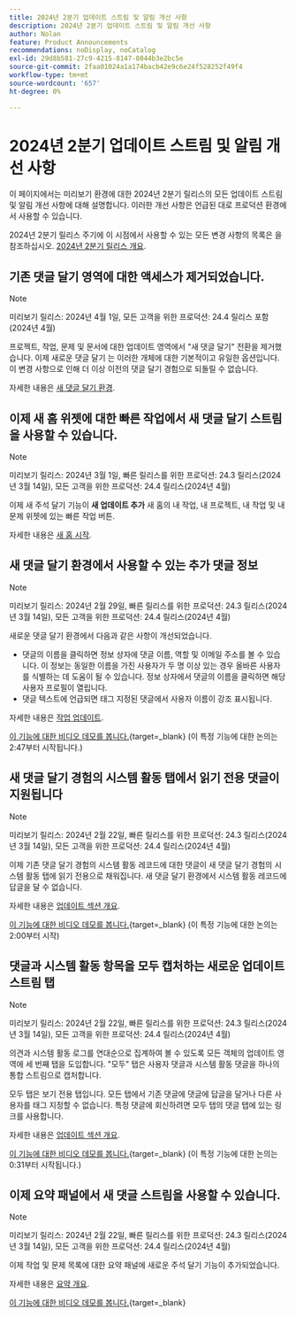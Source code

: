 ```yaml
---
title: 2024년 2분기 업데이트 스트림 및 알림 개선 사항
description: 2024년 2분기 업데이트 스트림 및 알림 개선 사항
author: Nolan
feature: Product Announcements
recommendations: noDisplay, noCatalog
exl-id: 29d8b581-27c9-4215-8147-8044b3e2bc5e
source-git-commit: 2faa01024a1a174bacb42e9c6e24f528252f49f4
workflow-type: tm+mt
source-wordcount: '657'
ht-degree: 0%

---
```


# 2024년 2분기 업데이트 스트림 및 알림 개선 사항

이 페이지에서는 미리보기 환경에 대한 2024년 2분기 릴리스의 모든 업데이트 스트림 및 알림 개선 사항에 대해 설명합니다. 이러한 개선 사항은 언급된 대로 프로덕션 환경에서 사용할 수 있습니다.

2024년 2분기 릴리스 주기에 이 시점에서 사용할 수 있는 모든 변경 사항의 목록은 을 참조하십시오. [2024년 2분기 릴리스 개요](/help/quicksilver/product-announcements/product-releases/24-q2-release-activity/24-q2-release-overview.md).

## 기존 댓글 달기 영역에 대한 액세스가 제거되었습니다.

>[!NOTE]
>
>미리보기 릴리스: 2024년 4월 1일, 모든 고객을 위한 프로덕션: 24.4 릴리스 포함(2024년 4월)

프로젝트, 작업, 문제 및 문서에 대한 업데이트 영역에서 &quot;새 댓글 달기&quot; 전환을 제거했습니다. 이제 새로운 댓글 달기 는 이러한 개체에 대한 기본적이고 유일한 옵션입니다. 이 변경 사항으로 인해 더 이상 이전의 댓글 달기 경험으로 되돌릴 수 없습니다.

자세한 내용은 [새 댓글 달기 환경](/help/quicksilver/product-announcements/betas/new-commenting-experience-beta/unified-commenting-experience.md).

## 이제 새 홈 위젯에 대한 빠른 작업에서 새 댓글 달기 스트림을 사용할 수 있습니다.

>[!NOTE]
>
>미리보기 릴리스: 2024년 3월 1일, 빠른 릴리스를 위한 프로덕션: 24.3 릴리스(2024년 3월 14일), 모든 고객을 위한 프로덕션: 24.4 릴리스(2024년 4월)

이제 새 주석 달기 기능이 **새 업데이트 추가** 새 홈의 내 작업, 내 프로젝트, 내 작업 및 내 문제 위젯에 있는 빠른 작업 버튼.

자세한 내용은 [새 홈 시작](/help/quicksilver/workfront-basics/using-home/new-home/get-started-with-new-home.md).

## 새 댓글 달기 환경에서 사용할 수 있는 추가 댓글 정보

>[!NOTE]
>
>미리보기 릴리스: 2024년 2월 29일, 빠른 릴리스를 위한 프로덕션: 24.3 릴리스(2024년 3월 14일), 모든 고객을 위한 프로덕션: 24.4 릴리스(2024년 4월)

새로운 댓글 달기 환경에서 다음과 같은 사항이 개선되었습니다.

* 댓글의 이름을 클릭하면 정보 상자에 댓글 이름, 역할 및 이메일 주소를 볼 수 있습니다. 이 정보는 동일한 이름을 가진 사용자가 두 명 이상 있는 경우 올바른 사용자를 식별하는 데 도움이 될 수 있습니다. 정보 상자에서 댓글의 이름을 클릭하면 해당 사용자 프로필이 열립니다.
* 댓글 텍스트에 언급되면 태그 지정된 댓글에서 사용자 이름이 강조 표시됩니다.

자세한 내용은 [작업 업데이트](/help/quicksilver/workfront-basics/updating-work-items-and-viewing-updates/update-work.md).

[이 기능에 대한 비디오 데모를 봅니다.](https://video.tv.adobe.com/v/3427992/){target=_blank} (이 특정 기능에 대한 논의는 2:47부터 시작됩니다.)

## 새 댓글 달기 경험의 시스템 활동 탭에서 읽기 전용 댓글이 지원됩니다

>[!NOTE]
>
>미리보기 릴리스: 2024년 2월 22일, 빠른 릴리스를 위한 프로덕션: 24.3 릴리스(2024년 3월 14일), 모든 고객을 위한 프로덕션: 24.4 릴리스(2024년 4월)

이제 기존 댓글 달기 경험의 시스템 활동 레코드에 대한 댓글이 새 댓글 달기 경험의 시스템 활동 탭에 읽기 전용으로 채워집니다. 새 댓글 달기 환경에서 시스템 활동 레코드에 답글을 달 수 없습니다.

자세한 내용은 [업데이트 섹션 개요](/help/quicksilver/workfront-basics/updating-work-items-and-viewing-updates/updates-tab-overview.md).

[이 기능에 대한 비디오 데모를 봅니다.](https://video.tv.adobe.com/v/3427992/){target=_blank} (이 특정 기능에 대한 논의는 2:00부터 시작)

## 댓글과 시스템 활동 항목을 모두 캡처하는 새로운 업데이트 스트림 탭

>[!NOTE]
>
>미리보기 릴리스: 2024년 2월 22일, 빠른 릴리스를 위한 프로덕션: 24.3 릴리스(2024년 3월 14일), 모든 고객을 위한 프로덕션: 24.4 릴리스(2024년 4월)

의견과 시스템 활동 로그를 연대순으로 집계하여 볼 수 있도록 모든 객체의 업데이트 영역에 세 번째 탭을 도입합니다. &quot;모두&quot; 탭은 사용자 댓글과 시스템 활동 댓글을 하나의 통합 스트림으로 캡처합니다.

모두 탭은 보기 전용 탭입니다. 모든 탭에서 기존 댓글에 댓글에 답글을 달거나 다른 사용자를 태그 지정할 수 없습니다. 특정 댓글에 회신하려면 모두 탭의 댓글 탭에 있는 링크를 사용합니다.

자세한 내용은 [업데이트 섹션 개요](/help/quicksilver/workfront-basics/updating-work-items-and-viewing-updates/updates-tab-overview.md).

[이 기능에 대한 비디오 데모를 봅니다.](https://video.tv.adobe.com/v/3427992/){target=_blank} (이 특정 기능에 대한 논의는 0:31부터 시작됩니다.)

## 이제 요약 패널에서 새 댓글 스트림을 사용할 수 있습니다.

>[!NOTE]
>
>미리보기 릴리스: 2024년 2월 22일, 빠른 릴리스를 위한 프로덕션: 24.3 릴리스(2024년 3월 14일), 모든 고객을 위한 프로덕션: 24.4 릴리스(2024년 4월)

이제 작업 및 문제 목록에 대한 요약 패널에 새로운 주석 달기 기능이 추가되었습니다.

자세한 내용은 [요약 개요](/help/quicksilver/workfront-basics/the-new-workfront-experience/summary-overview.md).

[이 기능에 대한 비디오 데모를 봅니다.](https://video.tv.adobe.com/v/3427991/){target=_blank}
